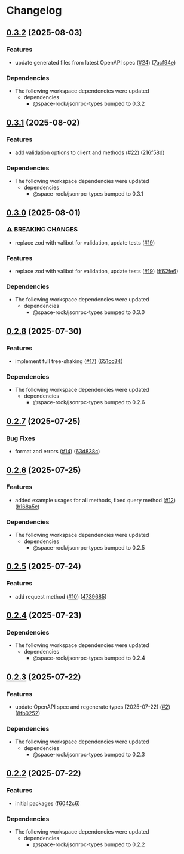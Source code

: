 # Changelog

## [0.3.2](https://github.com/space-rock/jsonrpc/compare/jsonrpc-client-v0.3.1...jsonrpc-client-v0.3.2) (2025-08-03)


### Features

* update generated files from latest OpenAPI spec ([#24](https://github.com/space-rock/jsonrpc/issues/24)) ([7acf94e](https://github.com/space-rock/jsonrpc/commit/7acf94e81cd62cd2e3e939f4f196344a7abfa6e8))


### Dependencies

* The following workspace dependencies were updated
  * dependencies
    * @space-rock/jsonrpc-types bumped to 0.3.2

## [0.3.1](https://github.com/space-rock/jsonrpc/compare/jsonrpc-client-v0.3.0...jsonrpc-client-v0.3.1) (2025-08-02)


### Features

* add validation options to client and methods ([#22](https://github.com/space-rock/jsonrpc/issues/22)) ([216f58d](https://github.com/space-rock/jsonrpc/commit/216f58ddc7e1959c3dd1c81fb21f1ef8176645d8))


### Dependencies

* The following workspace dependencies were updated
  * dependencies
    * @space-rock/jsonrpc-types bumped to 0.3.1

## [0.3.0](https://github.com/space-rock/jsonrpc/compare/jsonrpc-client-v0.2.8...jsonrpc-client-v0.3.0) (2025-08-01)


### ⚠ BREAKING CHANGES

* replace zod with valibot for validation, update tests ([#19](https://github.com/space-rock/jsonrpc/issues/19))

### Features

* replace zod with valibot for validation, update tests ([#19](https://github.com/space-rock/jsonrpc/issues/19)) ([ff62fe6](https://github.com/space-rock/jsonrpc/commit/ff62fe6171d9c2f9198e84f9a9d0280797d93f56))


### Dependencies

* The following workspace dependencies were updated
  * dependencies
    * @space-rock/jsonrpc-types bumped to 0.3.0

## [0.2.8](https://github.com/space-rock/jsonrpc/compare/jsonrpc-client-v0.2.7...jsonrpc-client-v0.2.8) (2025-07-30)


### Features

* implement full tree-shaking ([#17](https://github.com/space-rock/jsonrpc/issues/17)) ([651cc84](https://github.com/space-rock/jsonrpc/commit/651cc8491515135eedf8cf66bbae8c05e954b8f3))


### Dependencies

* The following workspace dependencies were updated
  * dependencies
    * @space-rock/jsonrpc-types bumped to 0.2.6

## [0.2.7](https://github.com/space-rock/jsonrpc/compare/jsonrpc-client-v0.2.6...jsonrpc-client-v0.2.7) (2025-07-25)


### Bug Fixes

* format zod errors ([#14](https://github.com/space-rock/jsonrpc/issues/14)) ([63d838c](https://github.com/space-rock/jsonrpc/commit/63d838c50ff65ab5f00cf9a30a7e2182099603c0))

## [0.2.6](https://github.com/space-rock/jsonrpc/compare/jsonrpc-client-v0.2.5...jsonrpc-client-v0.2.6) (2025-07-25)


### Features

* added example usages for all methods, fixed query method ([#12](https://github.com/space-rock/jsonrpc/issues/12)) ([b168a5c](https://github.com/space-rock/jsonrpc/commit/b168a5caa3fabc8ca7f5d55dc3a1f166530ee68c))


### Dependencies

* The following workspace dependencies were updated
  * dependencies
    * @space-rock/jsonrpc-types bumped to 0.2.5

## [0.2.5](https://github.com/space-rock/jsonrpc/compare/jsonrpc-client-v0.2.4...jsonrpc-client-v0.2.5) (2025-07-24)


### Features

* add request method ([#10](https://github.com/space-rock/jsonrpc/issues/10)) ([4739685](https://github.com/space-rock/jsonrpc/commit/47396854dc96e1a3d1c96a47d29122e82af6e6e7))

## [0.2.4](https://github.com/space-rock/jsonrpc/compare/jsonrpc-client-v0.2.3...jsonrpc-client-v0.2.4) (2025-07-23)


### Dependencies

* The following workspace dependencies were updated
  * dependencies
    * @space-rock/jsonrpc-types bumped to 0.2.4

## [0.2.3](https://github.com/space-rock/json/compare/jsonrpc-client-v0.2.2...jsonrpc-client-v0.2.3) (2025-07-22)

### Features

- update OpenAPI spec and regenerate types (2025-07-22) ([#2](https://github.com/space-rock/json/issues/2)) ([8fb0252](https://github.com/space-rock/json/commit/8fb0252931cb82adee01ef43c6eb573047cbe36a))

### Dependencies

- The following workspace dependencies were updated
  - dependencies
    - @space-rock/jsonrpc-types bumped to 0.2.3

## [0.2.2](https://github.com/space-rock/json/compare/jsonrpc-client-v0.2.1...jsonrpc-client-v0.2.2) (2025-07-22)

### Features

- initial packages ([f6042c6](https://github.com/space-rock/json/commit/f6042c63671a085531c3d51ea4b6a08270d46f3f))

### Dependencies

- The following workspace dependencies were updated
  - dependencies
    - @space-rock/jsonrpc-types bumped to 0.2.2
